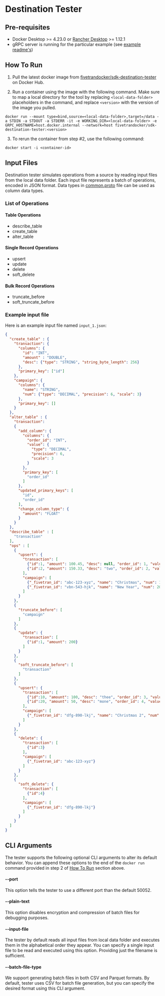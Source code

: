 # Destination Tester

## Pre-requisites
- Docker Desktop >= 4.23.0 or [Rancher Desktop](https://rancherdesktop.io/) >= 1.12.1
- gRPC server is running for the particular example (see [example readme's](/examples/destination/))

## How To Run
1. Pull the latest docker image from [fivetrandocker/sdk-destination-tester](https://hub.docker.com/repository/docker/fivetrandocker/sdk-destination-tester/general) on Docker Hub.

2. Run a container using the image with the following command. Make sure to map a local directory for the tool by replacing `<local-data-folder>` placeholders in the command, and replace `<version>` with the version of the image you pulled.

```
docker run --mount type=bind,source=<local-data-folder>,target=/data -a STDIN -a STDOUT -a STDERR -it -e WORKING_DIR=<local-data-folder> -e GRPC_HOSTNAME=host.docker.internal --network=host fivetrandocker/sdk-destination-tester:<version> 
```

3. To rerun the container from step #2, use the following command:

```
docker start -i <container-id>
```

## Input Files

Destination tester simulates operations from a source by reading input files from the local data folder. Each input file represents a batch of operations, encoded in JSON format. Data types in [common.proto](https://github.com/fivetran/fivetran_sdk/blob/main/common.proto#L73) file can be used as column data types.

### List of Operations

#### Table Operations
* describe_table
* create_table
* alter_table

#### Single Record Operations
* upsert
* update
* delete
* soft_delete

#### Bulk Record Operations
* truncate_before
* soft_truncate_before

### Example input file
Here is an example input file named `input_1.json`:

```json
{
  "create_table" : {
    "transaction": {
      "columns": {
        "id": "INT",
        "amount" : "DOUBLE",
        "desc": {"type": "STRING", "string_byte_length": 256}
      },
      "primary_key": ["id"]
    },
    "campaign": {
      "columns": {
        "name": "STRING",
        "num": {"type": "DECIMAL", "precision": 6, "scale": 3}
      },
      "primary_key": []
    }
  },
  "alter_table" : {
    "transaction":
    {
      "add_column": {
        "columns": {
          "order_id": "INT",
          "value": {
            "type": "DECIMAL",
            "precision": 6,
            "scale": 3
          }
        },
        "primary_key": [
          "order_id"
        ]
      },
      "updated_primary_keys": [
        "id",
        "order_id"
      ],
      "change_column_type": {
        "amount": "FLOAT"
      }
    }
  },
  "describe_table" : [
    "transaction"
  ],
  "ops" : [
    {
      "upsert": {
        "transaction": [
          {"id":1, "amount": 100.45, "desc": null, "order_id": 1, "value": 10.10},
          {"id":2, "amount": 150.33, "desc": "two", "order_id": 2, "value": 10.20}
        ],
        "campaign": [
          {"_fivetran_id": "abc-123-xyz", "name": "Christmas", "num": 100.23},
          {"_fivetran_id": "vbn-543-hjk", "name": "New Year", "num": 200.56}
        ]
      }
    },
    {
      "truncate_before": [
        "campaign"
      ]
    },
    {
      "update": {
        "transaction": [
          {"id":1, "amount": 200}
        ]
      }
    },
    {
      "soft_truncate_before": [
        "transaction"
      ]
    },
    {
      "upsert": {
        "transaction": [
          {"id":10, "amount": 100, "desc": "thee", "order_id": 3, "value": 10.30},
          {"id":20, "amount": 50, "desc": "mone", "order_id": 4, "value": 10.40}
        ],
        "campaign": [
          {"_fivetran_id": "dfg-890-lkj", "name": "Christmas 2", "num": 400.32}
        ]
      }
    },
    {
      "delete": {
        "transaction": [
          {"id":3}
        ],
        "campaign": [
          {"_fivetran_id": "abc-123-xyz"}
        ]
      }
    },
    {
      "soft_delete": {
        "transaction": [
          {"id":4}
        ],
        "campaign": [
          {"_fivetran_id": "dfg-890-lkj"}
        ]
      }
    }
  ]
}

```

## CLI Arguments

The tester supports the following optional CLI arguments to alter its default behavior. You can append these options to the end of the `docker run` command provided in step 2 of [How To Run](https://github.com/fivetran/fivetran_sdk/tree/main/tools/destination-tester#how-to-run) section above.

#### --port
This option tells the tester to use a different port than the default 50052.

#### --plain-text
This option disables encryption and compression of batch files for debugging purposes.

#### --input-file
The tester by default reads all input files from local data folder and executes them in the alphabetical order they appear. You can specify a single input file to be read and executed using this option. Providing just the filename is sufficient.

#### --batch-file-type
We support generating batch files in both CSV and Parquet formats. By default, tester uses CSV for batch file generation, but you can specify the desired format using this CLI argument.

